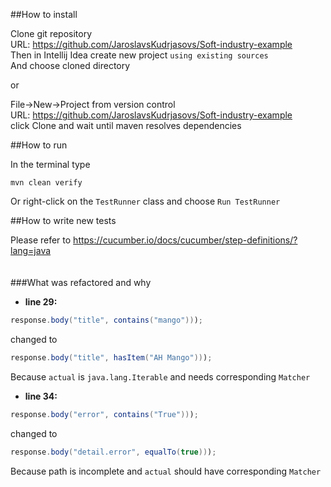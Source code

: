 ##How to install

Clone git repository<br/>
URL: https://github.com/JaroslavsKudrjasovs/Soft-industry-example <br/>
Then in Intellij Idea create new project `using existing sources`<br/>
And choose cloned directory

or

File->New->Project from version control<br/>
URL: https://github.com/JaroslavsKudrjasovs/Soft-industry-example <br/>
click Clone and wait until maven resolves dependencies

##How to run

In the terminal type
```text 
mvn clean verify
```

Or right-click on the `TestRunner` class and choose `Run TestRunner`

##How to write new tests

Please refer to https://cucumber.io/docs/cucumber/step-definitions/?lang=java
<br/><br/><br/>
###What was refactored and why

* __line 29:__
```java
response.body("title", contains("mango")));
```
changed to
```java
response.body("title", hasItem("AH Mango")));
```
Because `actual` is `java.lang.Iterable` and needs corresponding `Matcher`

* __line 34:__
```java
response.body("error", contains("True")));
```
changed to
```java
response.body("detail.error", equalTo(true)));
```
Because path is incomplete and `actual` should have corresponding `Matcher`